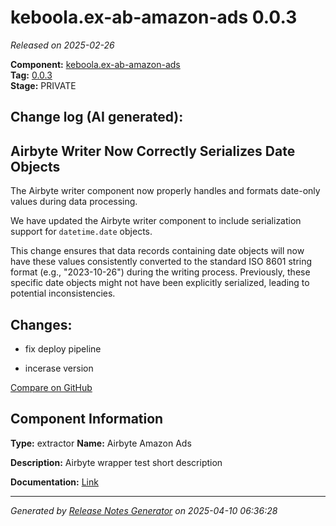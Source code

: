 #  keboola.ex-ab-amazon-ads 0.0.3

_Released on 2025-02-26_

**Component:** [keboola.ex-ab-amazon-ads](https://github.com/keboola/component-airbyte-wrapper)  
**Tag:** [0.0.3](https://github.com/keboola/component-airbyte-wrapper/releases/tag/0.0.3)  
**Stage:** PRIVATE


## Change log (AI generated):
## Airbyte Writer Now Correctly Serializes Date Objects
The Airbyte writer component now properly handles and formats date-only values during data processing.

We have updated the Airbyte writer component to include serialization support for `datetime.date` objects.

This change ensures that data records containing date objects will now have these values consistently converted to the standard ISO 8601 string format (e.g., "2023-10-26") during the writing process. Previously, these specific date objects might not have been explicitly serialized, leading to potential inconsistencies.



## Changes:



- fix deploy pipeline 




- incerase version 



[Compare on GitHub](https://github.com/keboola/component-airbyte-wrapper/compare/0.0.2...0.0.3)



## Component Information
**Type:** extractor
**Name:** Airbyte Amazon Ads

**Description:** Airbyte wrapper test short description


**Documentation:** [Link](https://github.com/keboola/component-airbyte-wrapper-test/blob/master/README.md)



---
_Generated by [Release Notes Generator](https://github.com/keboola/release-notes-generator)
on 2025-04-10 06:36:28_
